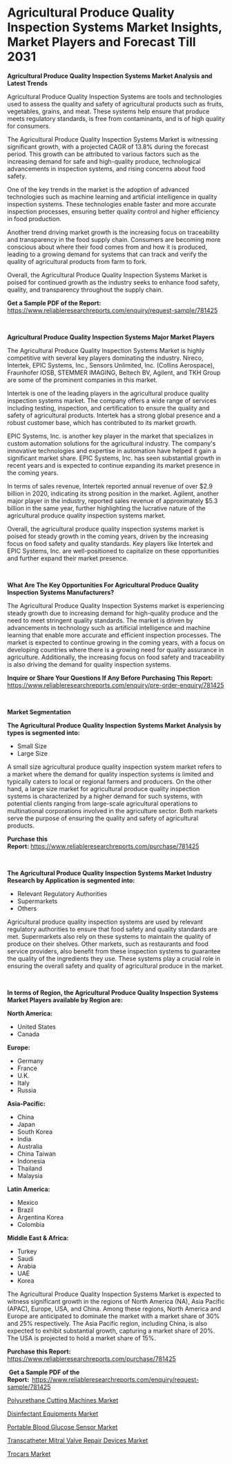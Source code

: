 <p><h1>Agricultural Produce Quality Inspection Systems Market Insights, Market Players and Forecast Till 2031</h1></p><p><strong>Agricultural Produce Quality Inspection Systems Market Analysis and Latest Trends</strong></p>
<p><p>Agricultural Produce Quality Inspection Systems are tools and technologies used to assess the quality and safety of agricultural products such as fruits, vegetables, grains, and meat. These systems help ensure that produce meets regulatory standards, is free from contaminants, and is of high quality for consumers.</p><p>The Agricultural Produce Quality Inspection Systems Market is witnessing significant growth, with a projected CAGR of 13.8% during the forecast period. This growth can be attributed to various factors such as the increasing demand for safe and high-quality produce, technological advancements in inspection systems, and rising concerns about food safety.</p><p>One of the key trends in the market is the adoption of advanced technologies such as machine learning and artificial intelligence in quality inspection systems. These technologies enable faster and more accurate inspection processes, ensuring better quality control and higher efficiency in food production.</p><p>Another trend driving market growth is the increasing focus on traceability and transparency in the food supply chain. Consumers are becoming more conscious about where their food comes from and how it is produced, leading to a growing demand for systems that can track and verify the quality of agricultural products from farm to fork.</p><p>Overall, the Agricultural Produce Quality Inspection Systems Market is poised for continued growth as the industry seeks to enhance food safety, quality, and transparency throughout the supply chain.</p></p>
<p><strong>Get a Sample PDF of the Report:&nbsp;</strong> <a href="https://www.reliableresearchreports.com/enquiry/request-sample/781425">https://www.reliableresearchreports.com/enquiry/request-sample/781425</a></p>
<p>&nbsp;</p>
<p><strong>Agricultural Produce Quality Inspection Systems Major Market Players</strong></p>
<p><p>The Agricultural Produce Quality Inspection Systems Market is highly competitive with several key players dominating the industry. Nireco, Intertek, EPIC Systems, Inc., Sensors Unlimited, Inc. (Collins Aerospace), Fraunhofer IOSB, STEMMER IMAGING, Beltech BV, Agilent, and TKH Group are some of the prominent companies in this market.</p><p>Intertek is one of the leading players in the agricultural produce quality inspection systems market. The company offers a wide range of services including testing, inspection, and certification to ensure the quality and safety of agricultural products. Intertek has a strong global presence and a robust customer base, which has contributed to its market growth.</p><p>EPIC Systems, Inc. is another key player in the market that specializes in custom automation solutions for the agricultural industry. The company's innovative technologies and expertise in automation have helped it gain a significant market share. EPIC Systems, Inc. has seen substantial growth in recent years and is expected to continue expanding its market presence in the coming years.</p><p>In terms of sales revenue, Intertek reported annual revenue of over $2.9 billion in 2020, indicating its strong position in the market. Agilent, another major player in the industry, reported sales revenue of approximately $5.3 billion in the same year, further highlighting the lucrative nature of the agricultural produce quality inspection systems market.</p><p>Overall, the agricultural produce quality inspection systems market is poised for steady growth in the coming years, driven by the increasing focus on food safety and quality standards. Key players like Intertek and EPIC Systems, Inc. are well-positioned to capitalize on these opportunities and further expand their market presence.</p></p>
<p>&nbsp;</p>
<p><strong>What Are The Key Opportunities For Agricultural Produce Quality Inspection Systems Manufacturers?</strong></p>
<p><p>The Agricultural Produce Quality Inspection Systems market is experiencing steady growth due to increasing demand for high-quality produce and the need to meet stringent quality standards. The market is driven by advancements in technology such as artificial intelligence and machine learning that enable more accurate and efficient inspection processes. The market is expected to continue growing in the coming years, with a focus on developing countries where there is a growing need for quality assurance in agriculture. Additionally, the increasing focus on food safety and traceability is also driving the demand for quality inspection systems.</p></p>
<p><strong>Inquire or Share Your Questions If Any Before Purchasing This Report:</strong> <a href="https://www.reliableresearchreports.com/enquiry/pre-order-enquiry/781425">https://www.reliableresearchreports.com/enquiry/pre-order-enquiry/781425</a></p>
<p>&nbsp;</p>
<p><strong>Market Segmentation</strong></p>
<p><strong>The Agricultural Produce Quality Inspection Systems Market Analysis by types is segmented into:</strong></p>
<p><ul><li>Small Size</li><li>Large Size</li></ul></p>
<p><p>A small size agricultural produce quality inspection system market refers to a market where the demand for quality inspection systems is limited and typically caters to local or regional farmers and producers. On the other hand, a large size market for agricultural produce quality inspection systems is characterized by a higher demand for such systems, with potential clients ranging from large-scale agricultural operations to multinational corporations involved in the agriculture sector. Both markets serve the purpose of ensuring the quality and safety of agricultural products.</p></p>
<p><strong>Purchase this Report:&nbsp;</strong><a href="https://www.reliableresearchreports.com/purchase/781425">https://www.reliableresearchreports.com/purchase/781425</a></p>
<p>&nbsp;</p>
<p><strong>The Agricultural Produce Quality Inspection Systems Market Industry Research by Application is segmented into:</strong></p>
<p><ul><li>Relevant Regulatory Authorities</li><li>Supermarkets</li><li>Others</li></ul></p>
<p><p>Agricultural produce quality inspection systems are used by relevant regulatory authorities to ensure that food safety and quality standards are met. Supermarkets also rely on these systems to maintain the quality of produce on their shelves. Other markets, such as restaurants and food service providers, also benefit from these inspection systems to guarantee the quality of the ingredients they use. These systems play a crucial role in ensuring the overall safety and quality of agricultural produce in the market.</p></p>
<p>&nbsp;</p>
<p><strong>In terms of Region, the Agricultural Produce Quality Inspection Systems Market Players available by Region are:</strong></p>
<p>
    <p> <strong> North America: </strong>
        <ul>
            <li>United States</li>
            <li>Canada</li>
        </ul>
        </p> 
    <p> <strong> Europe: </strong>
        <ul>
            <li>Germany</li>
            <li>France</li>
            <li>U.K.</li>
            <li>Italy</li>
            <li>Russia</li>
        </ul>
        </p> 
    <p> <strong> Asia-Pacific: </strong>
        <ul>
            <li>China</li>
            <li>Japan</li>
            <li>South Korea</li>
            <li>India</li>
            <li>Australia</li>
            <li>China Taiwan</li>
            <li>Indonesia</li>
            <li>Thailand</li>
            <li>Malaysia</li>
        </ul>
        </p> 
    <p> <strong> Latin America: </strong>
        <ul>
            <li>Mexico</li>
            <li>Brazil</li>
            <li>Argentina Korea</li>
            <li>Colombia</li>
        </ul>
        </p> 
    <p> <strong> Middle East & Africa: </strong>
        <ul>
            <li>Turkey</li>
            <li>Saudi</li>
            <li>Arabia</li>
            <li>UAE</li>
            <li>Korea</li>
        </ul>
    </p>
    </p>
<p><p>The Agricultural Produce Quality Inspection Systems Market is expected to witness significant growth in the regions of North America (NA), Asia Pacific (APAC), Europe, USA, and China. Among these regions, North America and Europe are anticipated to dominate the market with a market share of 30% and 25% respectively. The Asia Pacific region, including China, is also expected to exhibit substantial growth, capturing a market share of 20%. The USA is projected to hold a market share of 15%.</p></p>
<p><strong>Purchase this Report: </strong><a href="https://www.reliableresearchreports.com/purchase/781425">https://www.reliableresearchreports.com/purchase/781425</a></p>
<p>&nbsp;<strong>Get a Sample PDF of the Report:&nbsp;&nbsp;</strong><a href="https://www.reliableresearchreports.com/enquiry/request-sample/781425">https://www.reliableresearchreports.com/enquiry/request-sample/781425</a></p>
<p><strong></strong></p>
<p><p><a href="https://github.com/PeterParrish5/Market-Research-Report-List-3/blob/main/polyurethane-cutting-machines-market.md">Polyurethane Cutting Machines Market</a></p><p><a href="https://issuu.com/reportprime-2/docs/disinfectant-equipments-market-size-2030.pptx">Disinfectant Equipments Market</a></p><p><a href="https://github.com/laholand/Market-Research-Report-List-2/blob/main/portable-blood-glucose-sensor-market.md">Portable Blood Glucose Sensor Market</a></p><p><a href="https://medium.com/@nicolabailey67/transcatheter-mitral-valve-repair-devices-market-trends-and-market-analysis-forecasted-for-period-9c2ad3335bf5">Transcatheter Mitral Valve Repair Devices Market</a></p><p><a href="https://medium.com/@nicolabailey67/trocars-market-furnishes-information-on-market-share-market-trends-and-market-growth-b0197eb06fab">Trocars Market</a></p></p>